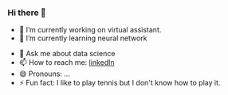 ### Hi there 👋

<!--
**vimal-ai/vimal-ai** is a ✨ _special_ ✨ repository because its `README.md` (this file) appears on your GitHub profile.
Here are some ideas to get you started:
-->
- 🔭 I’m currently working on virtual assistant.
- 🌱 I’m currently learning neural network
<!--  - 👯 I’m looking to collaborate on ...  -->
<!--  - 🤔 I’m looking for help with ...  -->
- 💬 Ask me about data science
- 📫 How to reach me: [linkedIn](https://www.linkedin.com/in/vimal-ai)
- 😄 Pronouns: ...
- ⚡ Fun fact: I like to play tennis but I don't know how to play it.
